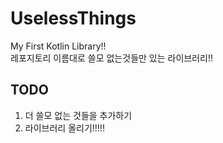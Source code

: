 # UselessThings
My First Kotlin Library!!<br>
레포지토리 이름대로 쓸모 없는것들만 있는 라이브러리!!

## TODO
1. 더 쓸모 없는 것들을 추가하기
2. 라이브러리 올리기!!!!!
